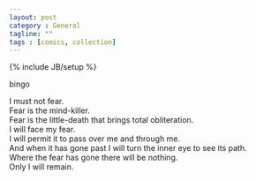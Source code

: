 ```yaml
---
layout: post
category : General
tagline: ""
tags : [comics, collection]
---
```

{% include JB/setup %}

bingo<br>
<div style="margin: 0 auto; width:100%;">
    <object type="text/html" data="http://minisec.github.io/assets/comics/Library/index.html"
            style="width:100%; height:850px; margin:1%;">
    </object>
</div>


I must not fear.<br>
Fear is the mind-killer.<br>
Fear is the little-death that brings total obliteration.<br>
I will face my fear.<br>
I will permit it to pass over me and through me.<br>
And when it has gone past I will turn the inner eye to see its path.<br>
Where the fear has gone there will be nothing.<br>
Only I will remain.<br>